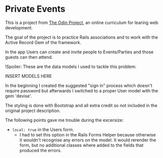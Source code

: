 # Private Events

This is a project from [The Odin Project](https://www.theodinproject.com/courses/ruby-on-rails/lessons/associations?ref=lnav),
an online curriculum for learing web development.

The goal of the project is to practice Rails associations and to work with
the Active Record Gem of the framework.

In the app Users can create and invite people to Events/Parties and those guests
can then attend.

!Spoiler: These are the data models I used to tackle this problem:

INSERT MODELS HERE

In the beginning I created the suggested "sign in" process which doesn't require
password but afterwards I switched to a proper User model with the gem 'devise'.

The styling is done with Bootstrap and all extra credit so not included in the original
project description.


The following points gave me trouble during the excersize:
* `local: true` in the Users form.
    * I had to set this option in the Rails Forms Helper
        because otherwise it wouldn't recognise any errors
        on the model. It would rerender the form, but no
        additional classes where added to the fields that
        produced the errors.
